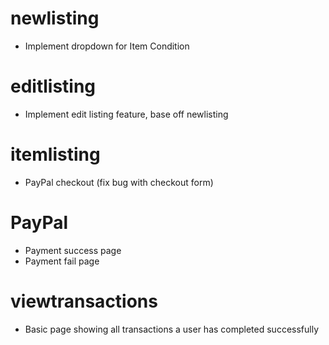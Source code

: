 # newlisting 
- Implement dropdown for Item Condition

# editlisting 
- Implement edit listing feature, base off newlisting

# itemlisting
- PayPal checkout (fix bug with checkout form)

# PayPal
- Payment success page 
- Payment fail page 

# viewtransactions
- Basic page showing all transactions a user has completed successfully